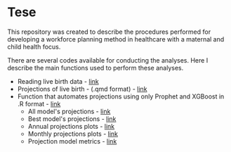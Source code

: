 # Tese 

This repository was created to describe the procedures performed for developing a workforce planning method in healthcare with a maternal and child health focus.

There are several codes available for conducting the analyses. Here I describe the main functions used to perform these analyses.

- Reading live birth data - [link](https://github.com/danielppagotto/materno_infantil/blob/main/02_script/01_leitura_dados.qmd)
- Projections of live birth - (.qmd format) - [link](https://github.com/danielppagotto/materno_infantil/blob/main/02_script/03_projecoes.qmd)
- Function that automates projections using only Prophet and XGBoost in .R format - [link](https://github.com/danielppagotto/materno_infantil/tree/main/02_script/03_outputs_projecoes/prophet)
	- All model's projections - [link](https://github.com/danielppagotto/materno_infantil/tree/main/02_script/03_outputs_projecoes/prophet/data_previsoes)
	- Best model's projections - [link](https://github.com/danielppagotto/materno_infantil/tree/main/02_script/03_outputs_projecoes/prophet/melhor_previsao_prophet)
	- Annual projections plots - [link](https://github.com/danielppagotto/materno_infantil/tree/main/02_script/03_outputs_projecoes/prophet/plot_anual_prophet)
	- Monthly projections plots - [link](https://github.com/danielppagotto/materno_infantil/tree/main/02_script/03_outputs_projecoes/prophet/plot_mensal_prophet)
	- Projection model metrics - [link](https://github.com/danielppagotto/materno_infantil/tree/main/02_script/03_outputs_projecoes/prophet/metricas_previsoes_prophet)
